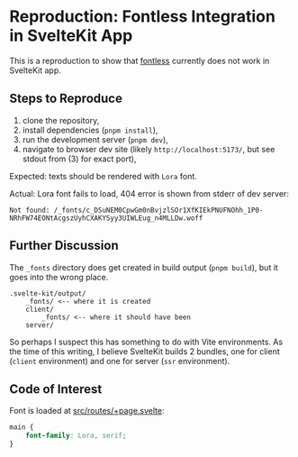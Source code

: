 # Reproduction: Fontless Integration in SvelteKit App

This is a reproduction to show that [fontless](https://github.com/unjs/fontaine/tree/main/packages/fontless) 
currently does not work in SvelteKit app.

## Steps to Reproduce

1. clone the repository,
2. install dependencies (`pnpm install`),
3. run the development server (`pnpm dev`),
4. navigate to browser dev site (likely `http://localhost:5173/`, but see stdout from (3) for exact port),

Expected: texts should be rendered with `Lora` font.

Actual: Lora font fails to load, 404 error is shown from stderr of dev server:

```
Not found: /_fonts/c_DSuNEM0CpwGm0nBvjzlSOr1XfKIEkPNUFNOhh_1P0-NRhFW74EONtAcgszUyhCXAKYSyy3UIWLEug_n4MLLDw.woff
```

## Further Discussion

The `_fonts` directory does get created in build output (`pnpm build`), but it goes into the wrong place.

```
.svelte-kit/output/
    _fonts/ <-- where it is created
    client/
        _fonts/ <-- where it should have been
    server/
```

So perhaps I suspect this has something to do with Vite environments. As the time of this writing, I believe
SvelteKit builds 2 bundles, one for client (`client` environment) and one for server (`ssr` environment).

## Code of Interest

Font is loaded at [src/routes/+page.svelte](./src/routes/+page.svelte):

```css
main {
    font-family: Lora, serif;
}
```

